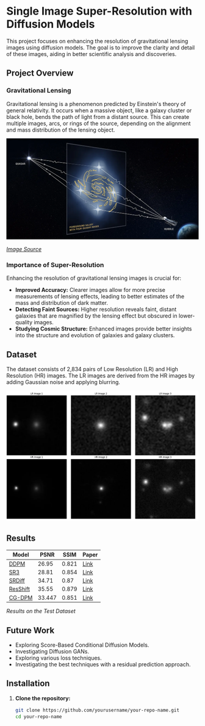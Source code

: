 # Single Image Super-Resolution with Diffusion Models

This project focuses on enhancing the resolution of gravitational lensing images using diffusion models. The goal is to improve the clarity and detail of these images, aiding in better scientific analysis and discoveries.

## Project Overview

### Gravitational Lensing

Gravitational lensing is a phenomenon predicted by Einstein's theory of general relativity. It occurs when a massive object, like a galaxy cluster or black hole, bends the path of light from a distant source. This can create multiple images, arcs, or rings of the source, depending on the alignment and mass distribution of the lensing object.

![Gravitational Lensing Image](figures/gravitlensing.webp)

*[Image Source](https://www.jpl.nasa.gov/images/pia23641-gravitational-lensing-graphic)*


### Importance of Super-Resolution

Enhancing the resolution of gravitational lensing images is crucial for:

- **Improved Accuracy:** Clearer images allow for more precise measurements of lensing effects, leading to better estimates of the mass and distribution of dark matter.
- **Detecting Faint Sources:** Higher resolution reveals faint, distant galaxies that are magnified by the lensing effect but obscured in lower-quality images.
- **Studying Cosmic Structure:** Enhanced images provide better insights into the structure and evolution of galaxies and galaxy clusters.

## Dataset

The dataset consists of 2,834 pairs of Low Resolution (LR) and High Resolution (HR) images. The LR images are derived from the HR images by adding Gaussian noise and applying blurring.

![Dataset](figures/dataset.webp)

## Results

| Model   | PSNR  | SSIM  | Paper |
|---------|-------|-------|-------|
| [DDPM](https://arxiv.org/abs/2006.11239)    | 26.95 | 0.821 | [Link](https://arxiv.org/abs/2006.11239) |
| [SR3](https://arxiv.org/abs/2104.07636)     | 28.81 | 0.854 | [Link](https://arxiv.org/abs/2104.07636) |
| [SRDiff](https://arxiv.org/abs/2104.14951)  | 34.71 | 0.87  | [Link](https://arxiv.org/abs/2104.14951) |
| [ResShift](https://arxiv.org/abs/2201.11745)| 35.55 | 0.879 | [Link](https://arxiv.org/abs/2201.11745) |
| [CG-DPM](https://arxiv.org/abs/2106.07579)  | 33.447| 0.851 | [Link](https://arxiv.org/abs/2106.07579) |

*Results on the Test Dataset*

## Future Work

- Exploring Score-Based Conditional Diffusion Models.
- Investigating Diffusion GANs.
- Exploring various loss techniques.
- Investigating the best techniques with a residual prediction approach.

## Installation

1. **Clone the repository:**

   ```sh
   git clone https://github.com/yourusername/your-repo-name.git
   cd your-repo-name
